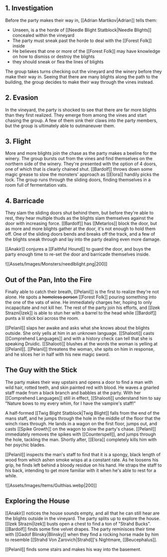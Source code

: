 ## 1. Investigation
Before the party makes their way in, [[Adrian Martikov|Adrian]] tells them:
- Unseen, is a the horde of [[Needle Blight Statblock|Needle Blights]] concealed within the vineyard
- The party must sneak past the horde to deal with the [[Forest Folk]] inside
- He believes that one or more of the [[Forest Folk]] may have knowledge on how to dismiss or destroy the blights
- they should sneak or flea the lines of blights

The group takes turns checking out the vineyard and the winery before they make their way in. Seeing that there are many blights along the path to the building, the group decides to make their way through the vines instead.

## 2. Evasion
In the vineyard, the party is shocked to see that there are far more blights than they first realized. They emerge from among the vines and start chasing the group. A few of them sink their claws into the party members, but the group is ultimately able to outmaneuver them.

## 3. Flight
More and more blights join the chase as the party makes a beeline for the winery. The group bursts out from the vines and find themselves on the northern side of the winery. They're presented with the option of 4 doors, one of which that is clearly chained shut. [[Bardolf]] throws down some magic grease to slow the monsters' approach as [[Elora]] handily picks the lock. The group runs through the sliding doors, finding themselves in a room full of fermentation vats.

## 4. Barricade
They slam the sliding doors shut behind them, but before they're able to rest, they hear multiple thuds as the blights slam themselves against the door with increasing force. [[Bardolf]] has [[Metarlos]] block the door, but as more and more blights gather at the door, it's not enough to hold them off. One of the sliding doors bends and breaks off the track, and a few of the blights sneak through and lay into the party dealing even more damage.

[[Anakir]] conjures a [[Faithful Hound]] to guard the door, and buys the party enough time to re-set the door and barricade themselves inside.

![[Assets/Images/Monsters/needlblight.png|200]]

## Out of the Pan, Into the Fire
Finally able to catch their breath, [[Pelanil]] is the first to realize they're not alone. He spots a ~~homeless person~~ [[Forest Folk]] pouring something into the one of the vats of wine. He immediately charges her, hoping to only incapacitate and not kill her. The rest of the party join his efforts, and [[Izek Strazni|Izek]] is able to stun her with a barrel to the head while [[Bardolf]] punts a lil stick boi across the room.

[[Pelanil]] slaps her awake and asks what she knows about the blights outside. She only yells at him in an unknown language. [[Shalooti]] casts [[Comprehend Languages]] and with a history check can tell that she is speaking Druidic. [[Shalooti]] blushes at the words the woman is yelling at [[Pelanil]]. [[Pelanil]] threatens the woman, she spits on him in response, and he slices her in half with his new magic sword.

## The Guy with the Stick
The party makes their way upstairs and opens a door to find a man with wild hair, rotted teeth, and skin painted red with blood. He waves a gnarled staff made from a black branch and babbles at the party. With her [[Comprehend Languages]] still in effect, [[Shalooti]] understand him to say "Nature bows to my every whim, for I have the vampire's staff!"

A half-formed [[Twig Blight Statblock|Twig Blight]] falls from the end of the mans staff, and he jumps through the hole in the middle of the floor that the winch rises through. He lands in a wagon on the first floor, jumps out, and casts [[Spike Growth]] on the wagon to slow the party's chase. [[Pelanil]] immediately removes the spikes with [[Counterspell]], and jumps through the hole, tackling the man. Shortly after, [[Elora]] completely kills him with her psychic blades.

[[Pelanil]] inspects the man's staff to find that it is a spongy, black length of wood from which ashen smoke wisps at a constant rate. As he loosens his grip, he finds left behind a bloody residue on his hand. He straps the staff to his back, intending to get more familiar with it when he's able to rest for a while.

![[Assets/Images/Items/Gulthias.webp|200]]

## Exploring the House
[[Anakir]] notices the house sounds empty, and all that he can still hear are the blights outside in the vineyard. The party splits up to explore the house. [[Izek Strazni|Izek]] busts open a chest to find a ton of "Strahd Bucks". [[Bardolf]] finds some fine velvet drapes. The party reminisces their time with [[Gadof Blinsky|Blinsky]] when they find a rocking horse made by him to resemble [[Strahd Von Zarovich|Strahd]]'s Nightmare, [[Beucephalus]].

[[Pelanil]] finds some stairs and makes his way into the basement.